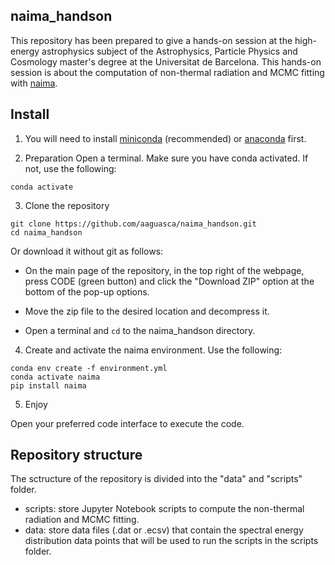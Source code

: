 ## naima_handson

This repository has been prepared to give a hands-on session at the high-energy astrophysics subject of the Astrophysics, Particle Physics and Cosmology master's degree at the Universitat de Barcelona. 
This hands-on session is about the computation of non-thermal radiation and MCMC fitting with [naima](https://naima.readthedocs.io/en/latest/index.html). 

## Install

1. You will need to install [miniconda](https://docs.conda.io/en/latest/miniconda.html) (recommended) or [anaconda](https://www.anaconda.com/distribution/#download-section) first. 

2. Preparation
Open a terminal. Make sure you have conda activated. If not, use the following: 
```
conda activate
```

3. Clone the repository
```
git clone https://github.com/aaguasca/naima_handson.git
cd naima_handson
```
Or download it without git as follows: 

- On the main page of the repository, in the top right of the webpage, press CODE (green button) and click the "Download ZIP" option at the bottom of the pop-up options. 

- Move the zip file to the desired location and decompress it. 

- Open a terminal and `cd` to the naima_handson directory. 

4. Create and activate the naima environment. Use the following:
```
conda env create -f environment.yml
conda activate naima
pip install naima
```

5. Enjoy

Open your preferred code interface to execute the code.

## Repository structure

The sctructure of the repository is divided into the "data" and "scripts" folder.
- scripts: store Jupyter Notebook scripts to compute the non-thermal radiation and MCMC fitting.
- data: store data files (.dat or .ecsv) that contain the spectral energy distribution data points that will be used to run the scripts in the scripts folder.

